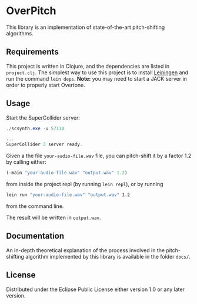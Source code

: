 # OverPitch
This library is an implementation of state-of-the-art pitch-shifting algorithms.

## Requirements
This project is written in Clojure, and the dependencies are listed in
`project.clj`. The simplest way to use this project is to install
[Leiningen](https://leiningen.org/) and run the command `lein deps`.
**Note:** you may need to start a JACK server in order to properly start
Overtone.

## Usage

Start the SuperCollider server:

``` powershell
./scsynth.exe -u 57110

...
SuperCollider 3 server ready.
```

Given a the file `your-audio-file.wav` file, you can pitch-shift it by a factor
1.2 by calling either:

```clj
(-main "your-audio-file.wav" "output.wav" 1.2)
```

from inside the project repl (by running `lein repl`), or by running

```bash
lein run "your-audio-file.wav" "output.wav" 1.2
```

from the command line.

The result will be written in `output.wav`.

## Documentation
An in-depth theoretical explanation of the process involved in the
pitch-shifting algorithm implemented by this library is available in the folder
`docs/`.

## License
Distributed under the Eclipse Public License either version 1.0 or any later
version.
